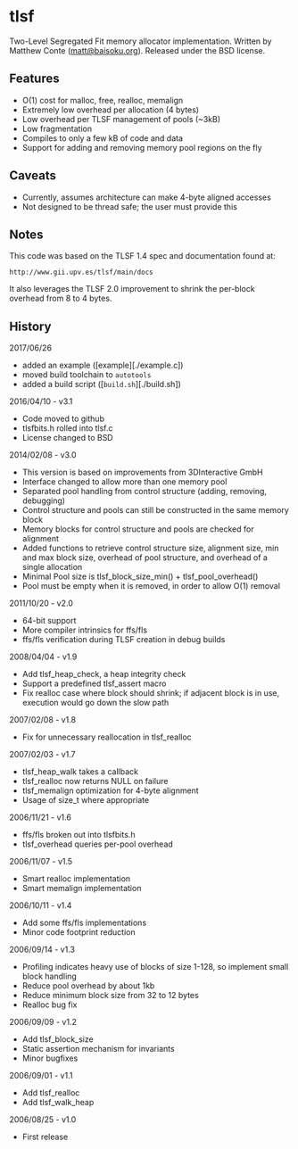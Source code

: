 # tlsf
Two-Level Segregated Fit memory allocator implementation.
Written by Matthew Conte (matt@baisoku.org).
Released under the BSD license.

Features
--------
  * O(1) cost for malloc, free, realloc, memalign
  * Extremely low overhead per allocation (4 bytes)
  * Low overhead per TLSF management of pools (~3kB)
  * Low fragmentation
  * Compiles to only a few kB of code and data
  * Support for adding and removing memory pool regions on the fly

Caveats
-------
  * Currently, assumes architecture can make 4-byte aligned accesses
  * Not designed to be thread safe; the user must provide this

Notes
-----
This code was based on the TLSF 1.4 spec and documentation found at:

	http://www.gii.upv.es/tlsf/main/docs

It also leverages the TLSF 2.0 improvement to shrink the per-block overhead from 8 to 4 bytes.

History
-------

2017/06/26
  * added an example ([example][./example.c])
  * moved build toolchain to `autotools`
  * added a build script ([`build.sh`][./build.sh])

2016/04/10 - v3.1
  * Code moved to github
  * tlsfbits.h rolled into tlsf.c
  * License changed to BSD

2014/02/08 - v3.0
  * This version is based on improvements from 3DInteractive GmbH
  * Interface changed to allow more than one memory pool
  * Separated pool handling from control structure (adding, removing, debugging)
  * Control structure and pools can still be constructed in the same memory block
  * Memory blocks for control structure and pools are checked for alignment
  * Added functions to retrieve control structure size, alignment size, min and max block size, overhead of pool structure, and overhead of a single allocation
  * Minimal Pool size is tlsf_block_size_min() + tlsf_pool_overhead()
  * Pool must be empty when it is removed, in order to allow O(1) removal

2011/10/20 - v2.0
  * 64-bit support
  * More compiler intrinsics for ffs/fls
  * ffs/fls verification during TLSF creation in debug builds

2008/04/04 - v1.9
  * Add tlsf_heap_check, a heap integrity check
  * Support a predefined tlsf_assert macro
  * Fix realloc case where block should shrink; if adjacent block is in use, execution would go down the slow path

2007/02/08 - v1.8
  * Fix for unnecessary reallocation in tlsf_realloc

2007/02/03 - v1.7
  * tlsf_heap_walk takes a callback
  * tlsf_realloc now returns NULL on failure
  * tlsf_memalign optimization for 4-byte alignment
  * Usage of size_t where appropriate

2006/11/21 - v1.6
  * ffs/fls broken out into tlsfbits.h
  * tlsf_overhead queries per-pool overhead

2006/11/07 - v1.5
  * Smart realloc implementation
  * Smart memalign implementation

2006/10/11 - v1.4
  * Add some ffs/fls implementations
  * Minor code footprint reduction

2006/09/14 - v1.3
  * Profiling indicates heavy use of blocks of size 1-128, so implement small block handling
  * Reduce pool overhead by about 1kb
  * Reduce minimum block size from 32 to 12 bytes
  * Realloc bug fix

2006/09/09 - v1.2
  * Add tlsf_block_size
  * Static assertion mechanism for invariants
  * Minor bugfixes 

2006/09/01 - v1.1
  * Add tlsf_realloc
  * Add tlsf_walk_heap

2006/08/25 - v1.0
  * First release
